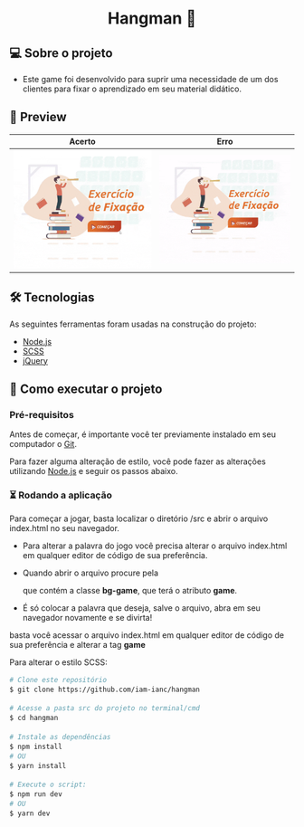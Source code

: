 <h1 align="center">
  Hangman 🚀
</h1>

## 💻 Sobre o projeto

- Este game foi desenvolvido para suprir uma necessidade de um dos clientes para fixar o aprendizado em seu material didático.

## 🎨 Preview

| **Acerto** | **Erro** |
|-----------------|----------------|
| <img alt="GIF ganhando o jogo" title="#Win" src="./images_git/img-winner.gif" width="600px"/> | <img alt="GIF perdendo o jogo" title="#Game Over" src="./images_git/img-loser.gif" width="600px"/> |


## 🛠 Tecnologias

As seguintes ferramentas foram usadas na construção do projeto:

- [Node.js](https://nodejs.org/en/)
- [SCSS](https://sass-lang.com/)
- [jQuery](https://jquery.com/)

## 🚀 Como executar o projeto

### Pré-requisitos

Antes de começar, é importante você ter previamente instalado em seu computador o [Git](https://git-scm.com).

Para fazer alguma alteração de estilo, você pode fazer as alterações utilizando [Node.js](https://nodejs.org/en/) e seguir os passos abaixo.

### ⏳ Rodando a aplicação

Para começar a jogar, basta localizar o diretório /src e abrir o arquivo index.html no seu navegador.

- Para alterar a palavra do jogo você precisa alterar o arquivo index.html em qualquer editor de código de sua preferência.

- Quando abrir o arquivo procure pela <div> que contém a classe **bg-game**, que terá o atributo **game**.

- É só colocar a palavra que deseja, salve o arquivo, abra em seu navegador novamente e se divirta!

basta você acessar o arquivo index.html em qualquer editor de código de sua preferência e alterar a tag **game**

Para alterar o estilo SCSS:
```bash
# Clone este repositório
$ git clone https://github.com/iam-ianc/hangman

# Acesse a pasta src do projeto no terminal/cmd
$ cd hangman

# Instale as dependências
$ npm install
# OU
$ yarn install

# Execute o script:
$ npm run dev
# OU
$ yarn dev
```
